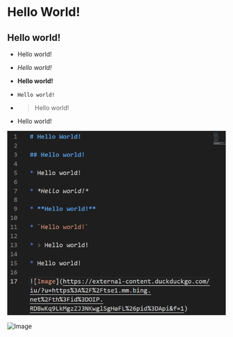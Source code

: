 # Hello World!

## Hello world!

* Hello world!

* *Hello world!*

* **Hello world!**

* `Hello world!` 

* > Hello world!

* Hello world!

![Image](code_SS.png)

![Image](https://external-content.duckduckgo.com/iu/?u=https%3A%2F%2Ftse1.mm.bing.net%2Fth%3Fid%3DOIP.RDBwKq9LkMgzZJ3NKwglSgHaFL%26pid%3DApi&f=1) 

